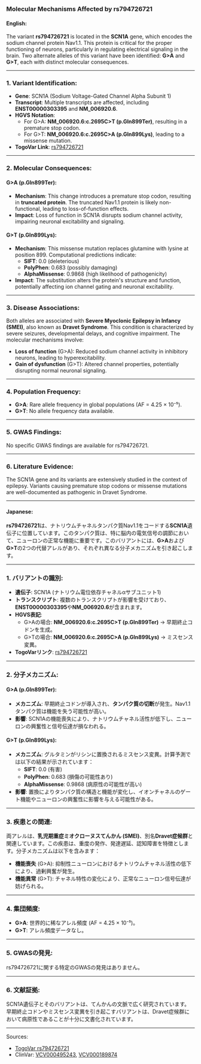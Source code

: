 ### Molecular Mechanisms Affected by rs794726721

#### English:
The variant **rs794726721** is located in the **SCN1A** gene, which encodes the sodium channel protein Nav1.1. This protein is critical for the proper functioning of neurons, particularly in regulating electrical signaling in the brain. Two alternate alleles of this variant have been identified: **G>A** and **G>T**, each with distinct molecular consequences.

---

### 1. **Variant Identification**:
- **Gene**: SCN1A (Sodium Voltage-Gated Channel Alpha Subunit 1)
- **Transcript**: Multiple transcripts are affected, including **ENST00000303395** and **NM_006920.6**.
- **HGVS Notation**:
  - For G>A: **NM_006920.6:c.2695C>T (p.Gln899Ter)**, resulting in a premature stop codon.
  - For G>T: **NM_006920.6:c.2695C>A (p.Gln899Lys)**, leading to a missense mutation.
- **TogoVar Link**: [rs794726721](https://togovar.org/variant/rs794726721)

---

### 2. **Molecular Consequences**:
#### **G>A (p.Gln899Ter)**:
- **Mechanism**: This change introduces a premature stop codon, resulting in **truncated protein**. The truncated Nav1.1 protein is likely non-functional, leading to loss-of-function effects.
- **Impact**: Loss of function in SCN1A disrupts sodium channel activity, impairing neuronal excitability and signaling.

#### **G>T (p.Gln899Lys)**:
- **Mechanism**: This missense mutation replaces glutamine with lysine at position 899. Computational predictions indicate:
  - **SIFT**: 0.0 (deleterious)
  - **PolyPhen**: 0.683 (possibly damaging)
  - **AlphaMissense**: 0.9868 (high likelihood of pathogenicity)
- **Impact**: The substitution alters the protein's structure and function, potentially affecting ion channel gating and neuronal excitability.

---

### 3. **Disease Associations**:
Both alleles are associated with **Severe Myoclonic Epilepsy in Infancy (SMEI)**, also known as **Dravet Syndrome**. This condition is characterized by severe seizures, developmental delays, and cognitive impairment. The molecular mechanisms involve:
- **Loss of function** (G>A): Reduced sodium channel activity in inhibitory neurons, leading to hyperexcitability.
- **Gain of dysfunction** (G>T): Altered channel properties, potentially disrupting normal neuronal signaling.

---

### 4. **Population Frequency**:
- **G>A**: Rare allele frequency in global populations (AF = 4.25 × 10⁻⁵).
- **G>T**: No allele frequency data available.

---

### 5. **GWAS Findings**:
No specific GWAS findings are available for rs794726721.

---

### 6. **Literature Evidence**:
The SCN1A gene and its variants are extensively studied in the context of epilepsy. Variants causing premature stop codons or missense mutations are well-documented as pathogenic in Dravet Syndrome.

---

#### Japanese:
**rs794726721**は、ナトリウムチャネルタンパク質Nav1.1をコードする**SCN1A**遺伝子に位置しています。このタンパク質は、特に脳内の電気信号の調節において、ニューロンの正常な機能に重要です。このバリアントには、**G>A**および**G>T**の2つの代替アレルがあり、それぞれ異なる分子メカニズムを引き起こします。

---

### 1. **バリアントの識別**:
- **遺伝子**: SCN1A (ナトリウム電位依存チャネルαサブユニット1)
- **トランスクリプト**: 複数のトランスクリプトが影響を受けており、**ENST00000303395**や**NM_006920.6**が含まれます。
- **HGVS表記**:
  - G>Aの場合: **NM_006920.6:c.2695C>T (p.Gln899Ter)** → 早期終止コドンを生成。
  - G>Tの場合: **NM_006920.6:c.2695C>A (p.Gln899Lys)** → ミスセンス変異。
- **TogoVarリンク**: [rs794726721](https://togovar.org/variant/rs794726721)

---

### 2. **分子メカニズム**:
#### **G>A (p.Gln899Ter)**:
- **メカニズム**: 早期終止コドンが導入され、**タンパク質の切断**が発生。Nav1.1タンパク質は機能を失う可能性が高い。
- **影響**: SCN1Aの機能喪失により、ナトリウムチャネル活性が低下し、ニューロンの興奮性と信号伝達が損なわれる。

#### **G>T (p.Gln899Lys)**:
- **メカニズム**: グルタミンがリシンに置換されるミスセンス変異。計算予測では以下の結果が示されています：
  - **SIFT**: 0.0 (有害)
  - **PolyPhen**: 0.683 (損傷の可能性あり)
  - **AlphaMissense**: 0.9868 (病原性の可能性が高い)
- **影響**: 置換によりタンパク質の構造と機能が変化し、イオンチャネルのゲート機能やニューロンの興奮性に影響を与える可能性がある。

---

### 3. **疾患との関連**:
両アレルは、**乳児期重症ミオクローヌスてんかん (SMEI)**、別名**Dravet症候群**と関連しています。この疾患は、重度の発作、発達遅延、認知障害を特徴とします。分子メカニズムは以下を含みます：
- **機能喪失** (G>A): 抑制性ニューロンにおけるナトリウムチャネル活性の低下により、過剰興奮が発生。
- **機能異常** (G>T): チャネル特性の変化により、正常なニューロン信号伝達が妨げられる。

---

### 4. **集団頻度**:
- **G>A**: 世界的に稀なアレル頻度 (AF = 4.25 × 10⁻⁵)。
- **G>T**: アレル頻度データなし。

---

### 5. **GWASの発見**:
rs794726721に関する特定のGWASの発見はありません。

---

### 6. **文献証拠**:
SCN1A遺伝子とそのバリアントは、てんかんの文脈で広く研究されています。早期終止コドンやミスセンス変異を引き起こすバリアントは、Dravet症候群において病原性であることが十分に文書化されています。

---

Sources:
- [TogoVar rs794726721](https://togovar.org/variant/rs794726721)
- ClinVar: [VCV000495243](https://www.ncbi.nlm.nih.gov/clinvar/variation/495243), [VCV000189874](https://www.ncbi.nlm.nih.gov/clinvar/variation/189874)
